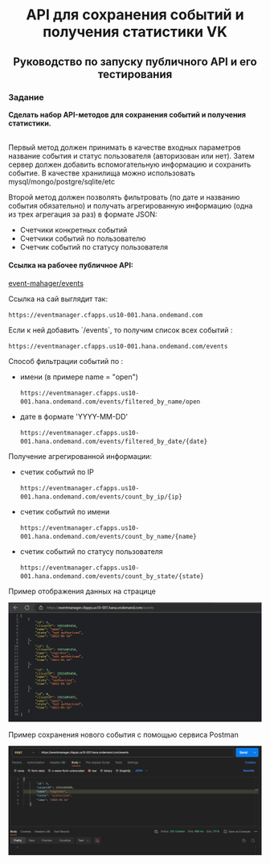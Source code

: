 <h1 align="center">API для сохранения событий и получения статистики VK</a> 
<h2 align="center">Руководство по запуску публичного API и его тестирования</h2>
<h3>Задание</h3>
<p>  <strong>Сделать набор API-методов для сохранения событий и получения статистики.</strong>
  
  <br>Первый метод должен принимать в качестве входных параметров название события и статус пользователя (авторизован или нет). Затем сервер должен добавить вспомогательную информацию и сохранить событие. В качестве хранилища можно использовать mysql/mongo/postgre/sqlite/etc
        
  Второй метод должен позволять фильтровать (по дате и названию события обязательно) и получать агрегированную информацию (одна из трех агрегация за раз) в формате JSON:
</p>
<ul>
 <li>Счетчики конкретных событий</li>
 <li>Счетчики событий по пользователю</li>
 <li>Счетчик событий по статусу пользователя</li>
</ul>

<h4>Ссылка на рабочее публичное API:</h4>

<p><a href="https://eventmanager.cfapps.us10-001.hana.ondemand.com/events">event-mahager/events</a></p>
<p>Ссылка на сай выглядит так: </p>

`https://eventmanager.cfapps.us10-001.hana.ondemand.com`
<p>Если к ней добавить `/events`, то получим список всех событий :</p>

`https://eventmanager.cfapps.us10-001.hana.ondemand.com/events`
<p>Способ фильтрации событий по : 
<ul>
 <li>имени (в примере name = "open")</li>
  
 `https://eventmanager.cfapps.us10-001.hana.ondemand.com/events/filtered_by_name/open`
 <li>дате в формате 'YYYY-MM-DD'</li>
 
  `https://eventmanager.cfapps.us10-001.hana.ondemand.com/events/filtered_by_date/{date}`
</ul>
</p>

<p>Получение агрегированной информации: 
<ul>
 <li>счетик событий по IP</li>
  
 `https://eventmanager.cfapps.us10-001.hana.ondemand.com/events/count_by_ip/{ip}`
 <li>счетик событий по имени</li>
  
 `https://eventmanager.cfapps.us10-001.hana.ondemand.com/events/count_by_name/{name}`
  <li>счетик событий по статусу пользователя</li>
  
 `https://eventmanager.cfapps.us10-001.hana.ondemand.com/events/count_by_state/{state}`
</ul>
</p>

</p>Пример отображения данных на страцице</p>
<img src="EventManagerSpring\img\Example.png">

</p>Пример сохранения нового события с помощью сервиса Postman</p>
<img src="EventManagerSpring\img\Post.png">
